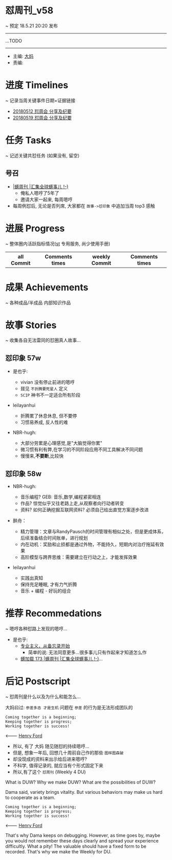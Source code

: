 # 怼周刊_v58
~ 预定 18.5.21 20:20 发布

-----------------------------------------

...TODO


-----------------------------------------

- 主编: [大妈](http://du.zoomquiet.io/2014-02/ac0-zq/)
- 责编:


# 进度 Timelines
~ 记录当周关键事件日期+证据链接

- [20180512 怼周会 分享及纪要](https://github.com/DebugUself/du4proto/issues/400)
- [20180519 怼周会 分享及纪要 ](https://github.com/DebugUself/du4proto/issues/402)

# 任务 Tasks
~ 记述关键共怼任务 (如果没有, 留空)
## 号召

- [|蠎周刊 |汇集全球蠎事儿 !-)](http://weekly.pychina.org/archives.html)
    + 俺私人嗯哼了5年了
    + 邀请大家一起来, 每周嗯哼
- 每周例怼后, 无论是否列席, 大家都在 `故事->怼印象` 中追加当周 top3 感触



# 进展 Progress
~ 整体圈内活跃指标情况([st](https://github.com/DebugUself/du4proto/tree/DU_tools/st) 专用服务, 尚少使用手册)

<table>
<tr><th>all Commit </th><th>Comments times</th><th>weekly Commit</th><th>Comments times</th></tr>
</table>


# 成果 Achievements
~ 各种成品/半成品 内部知识作品


# 故事 Stories
~ 收集各自无法雷同的怼圈真人故事...

## 怼印象 57w

- 是也乎:
    + vivian 没有停止前进的嗯哼
    + 叕见 `不折腾要死星人` 定义
    + `SCIP` 神书不一定适合所有阶段

- leilayanhui
    + 折腾累了休息休息, 但不要停
    + 习惯易养成, 反人性的难

- NBR-hugh:
    + 大部分劳累是心理感觉,是"大脑觉得你累"
    + 微习惯有利有弊,在学习的不同阶段应用不同工具解决不同问题
    + 慢慢来,**不要断**,比较快

## 怼印象 58w

- NBR-hugh:
    * 音乐编程? GEB: 音乐,数学,编程紧密相连
    * 作品? 惊觉似乎又往老路上走,从观察者向行动者转变
    * 资料? 如何正确挖掘互联网资料? 必须自己给出直觉方案逐步改进

- 醉舟：
    * 精力管理：文章与RandyPausch的时间管理有相似之处，但是更成体系，后续准备结合时间账单，进行规划
    * 内在动机：奖励和止损都是通过外物，不能持久，短期内对治疗拖延有效果
    * 高阶模型与跨界思维：需要建立在行动之上，才能发挥效果

- leilayanhui
    * 实践出真知
    * 保持充足睡眠, 才有力气折腾
    * 音乐 + 编程 - 好玩的组合

# 推荐 Recommedations
~ 嗯哼各种怼路上发现的嗯哼...

- 是也乎:
    + [专业主义，从备忘录开始](https://mp.weixin.qq.com/s/sZAX63JEjjlr5Zsw9eOK4Q)
        * 简单的说: 无法同意更多...很多事儿只有作起来才知道怎么作
    + [蠎加载 173 \|蠎周刊 \|汇集全球蠎事儿 \!\-\)](http://weekly.pychina.org/importpython/importpython-173.html)...

# 后记 Postscript
~ 怼周刊是什么以及为什么和能怎么...

大妈曰过: `参差多态 才是生机`
问题在 `参差` 的行为是无法形成团队的

    Coming together is a beginning;
    Keeping together is progress;
    Working together is success!

<--- [Henry Ford](https://www.brainyquote.com/quotes/quotes/h/henryford121997.html)

- 所以, 有了 大妈 随见随怼的持续嗯哼...
- 但是, 想象一年后, 回想几十周前自己作的那些 `图样图森破`
- 却没现成的资料来出示给后进来嗯哼?
- 不科学, 值得记录的, 就应当有个形式固定下来
- 所以,有了这个 `怼周刊` (Weekly 4 DU)

What is DUW?
Why we make DUW?
What are the possibilities of DUW?

Dama said, variety brings vitality.
But various behaviors may make us hard to cooperate as a team.

    Coming together is a beginning;
    Keeping together is progress;
    Working together is success!

<--- [Henry Ford](https://www.brainyquote.com/quotes/quotes/h/henryford121997.html)

That's why Dama keeps on debugging.
However, as time goes by, maybe you would not remember these days clearly and spread your experience difficultly.
What a pity!
The valuable should have a fixed form to be recorded.
That's why we make the Weekly for DU.
